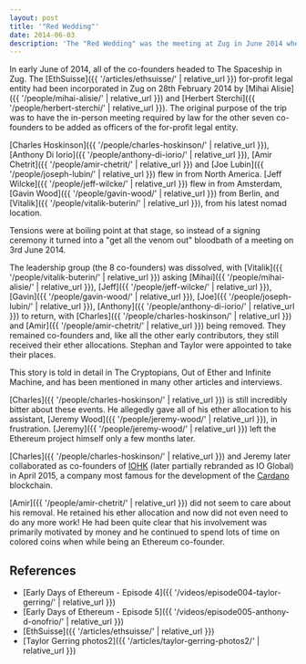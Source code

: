 ```yaml
---
layout: post
title: '"Red Wedding"'
date: 2014-06-03
description: 'The "Red Wedding" was the meeting at Zug in June 2014 where Charles Hoskinson and Amir Chetrit were ejected from the project'
---
```


In early June of 2014, all of the co-founders headed to The Spaceship in Zug.  The [EthSuisse]({{ '/articles/ethsuisse/' | relative_url }}) for-profit legal entity had been incorporated in Zug on 28th February 2014 by [Mihai Alisie]({{ '/people/mihai-alisie/' | relative_url }}) and [Herbert Sterchi]({{ '/people/herbert-sterchi/' | relative_url }}).  The original purpose of the trip was to have the in-person meeting required by law for the other seven co-founders to be added as officers of the for-profit legal entity.

[Charles Hoskinson]({{ '/people/charles-hoskinson/' | relative_url }}), [Anthony Di Iorio]({{ '/people/anthony-di-iorio/' | relative_url }}), [Amir Chetrit]({{ '/people/amir-chetrit/' | relative_url }}) and [Joe Lubin]({{ '/people/joseph-lubin/' | relative_url }}) flew in from North America.  [Jeff Wilcke]({{ '/people/jeff-wilcke/' | relative_url }}) flew in from Amsterdam, [Gavin Wood]({{ '/people/gavin-wood/' | relative_url }}) from Berlin, and [Vitalik]({{ '/people/vitalik-buterin/' | relative_url }}), from his latest nomad location.

Tensions were at boiling point at that stage, so instead of a signing ceremony it turned into a "get all the venom out" bloodbath of a meeting on 3rd June 2014.

The leadership group (the 8 co-founders) was dissolved, with [Vitalik]({{ '/people/vitalik-buterin/' | relative_url }}) asking [Mihai]({{ '/people/mihai-alisie/' | relative_url }}), [Jeff]({{ '/people/jeff-wilcke/' | relative_url }}), [Gavin]({{ '/people/gavin-wood/' | relative_url }}), [Joe]({{ '/people/joseph-lubin/' | relative_url }}), [Anthony]({{ '/people/anthony-di-iorio/' | relative_url }}) to return, with [Charles]({{ '/people/charles-hoskinson/' | relative_url }}) and [Amir]({{ '/people/amir-chetrit/' | relative_url }}) being removed.  They remained co-founders and, like all the other early contributors, they still received their ether allocations.  Stephan and Taylor were appointed to take their places.

This story is told in detail in The Cryptopians, Out of Ether and Infinite Machine, and has been mentioned in many other articles and interviews.

[Charles]({{ '/people/charles-hoskinson/' | relative_url }}) is still incredibly bitter about these events.  He allegedly gave all of his ether allocation to his assistant, [Jeremy Wood]({{ '/people/jeremy-wood/' | relative_url }}), in frustration.  [Jeremy]({{ '/people/jeremy-wood/' | relative_url }}) left the Ethereum project himself only a few months later.

[Charles]({{ '/people/charles-hoskinson/' | relative_url }}) and Jeremy later collaborated as co-founders of [IOHK](https://iohk.io/) (later partially rebranded as IO Global) in April 2015, a company most famous for the development of the [Cardano](https://en.wikipedia.org/wiki/Cardano_(blockchain_platform)) blockchain.

[Amir]({{ '/people/amir-chetrit/' | relative_url }}) did not seem to care about his removal.  He retained his ether allocation and now did not even need to do any more work!  He had been quite clear that his involvement was primarily motivated by money and he continued to spend lots of time on colored coins when while being an Ethereum co-founder.

## References

- [Early Days of Ethereum - Episode 4]({{ '/videos/episode004-taylor-gerring/' | relative_url }})
- [Early Days of Ethereum - Episode 5]({{ '/videos/episode005-anthony-d-onofrio/' | relative_url }})
- [EthSuisse]({{ '/articles/ethsuisse/' | relative_url }})
- [Taylor Gerring photos2]({{ '/articles/taylor-gerring-photos2/' | relative_url }})
